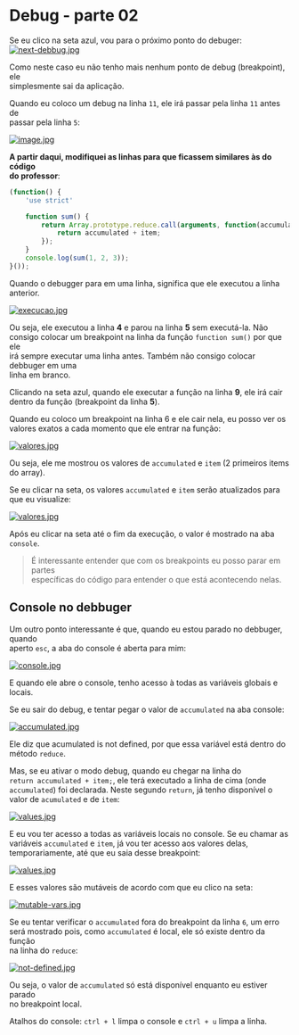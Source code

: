 # Debug - parte 02
Se eu clico na seta azul, vou para o próximo ponto do debuger:  
[![next-debbug.jpg](https://s1.postimg.org/24a3q35wxr/next-debbug.jpg)](https://postimg.org/image/5d97mqtekb/)

Como neste caso eu não tenho mais nenhum ponto de debug (breakpoint), ele  
simplesmente sai da aplicação.

Quando eu coloco um debug na linha `11`, ele irá passar pela linha `11` antes de  
passar pela linha `5`:

[![image.jpg](https://s1.postimg.org/8cb0ildtq7/image.jpg)](https://postimg.org/image/8fumgb6wfv/)

**A partir daqui, modifiquei as linhas para que ficassem similares às do código  
do professor**:

```JAVASCRIPT
(function() {
    'use strict'

    function sum() {
        return Array.prototype.reduce.call(arguments, function(accumulated, item) {
            return accumulated + item;
        });
    }
    console.log(sum(1, 2, 3));
}());
```

Quando o debugger para em uma linha, significa que ele executou a linha anterior.

[![execucao.jpg](https://s1.postimg.org/80n6gqn9of/execucao.jpg)](https://postimg.org/image/6u3v84yd2z/)

Ou seja, ele executou a linha **4** e parou na linha **5** sem executá-la. Não  
consigo colocar um breakpoint na linha da função `function sum()` por que ele  
irá sempre executar uma linha antes. Também não consigo colocar debbuger em uma  
linha em branco.  

Clicando na seta azul, quando ele executar a função na linha **9**, ele irá cair  
dentro da função (breakpoint da linha **5**).  

Quando eu coloco um breakpoint na linha 6 e ele cair nela, eu posso ver os  
valores exatos a cada momento que ele entrar na função:

[![valores.jpg](https://s1.postimg.org/9n4qf2j5nj/valores.jpg)](https://postimg.org/image/6osgbkaw63/)

Ou seja, ele me mostrou os valores de `accumulated` e `item` (2 primeiros items  
do array).  

Se eu clicar na seta, os valores `accumulated` e `item` serão atualizados para  
que eu visualize:

[![valores.jpg](https://s1.postimg.org/2ezhevh66n/valores.jpg)](https://postimg.org/image/4dvo57moi3/)

Após eu clicar na seta até o fim da execução, o valor é mostrado na aba  
`console`.  

>É interessante entender que com os breakpoints eu posso parar em partes  
específicas do código para entender o que está acontecendo nelas.

## Console no debbuger

Um outro ponto interessante é que, quando eu estou parado no debbuger, quando  
aperto `esc`, a aba do console é aberta para mim:

[![console.jpg](https://s1.postimg.org/60r9fisc73/console.jpg)](https://postimg.org/image/1sc25p23ej/)

E quando ele abre o console, tenho acesso à todas as variáveis globais e locais.  

Se eu sair do debug, e tentar pegar o valor de `accumulated` na aba console:  

[![accumulated.jpg](https://s1.postimg.org/6bqumunpu7/accumulated.jpg)](https://postimg.org/image/427u3d2zd7/)

Ele diz que acumulated is not defined, por que essa variável está dentro do  
método `reduce`.  

Mas, se eu ativar o modo debug, quando eu chegar na linha do  
`return accumulated + item;`, ele terá executado a linha de cima (onde  
`accumulated`) foi declarada. Neste segundo `return`, já tenho disponível o  
valor de `acumulated` e de `item`:

[![values.jpg](https://s1.postimg.org/9sip7ah8cv/values.jpg)](https://postimg.org/image/3e43bozbt7/)

E eu vou ter acesso a todas as variáveis locais no console. Se eu chamar as  
variáveis `accumulated` e `item`, já vou ter acesso aos valores delas,  
temporariamente, até que eu saia desse breakpoint:

[![values.jpg](https://s1.postimg.org/7uc19amdpb/values.jpg)](https://postimg.org/image/56mkyxtcd7/)

E esses valores são mutáveis de acordo com que eu clico na seta:  

[![mutable-vars.jpg](https://s1.postimg.org/9mhridfw1b/mutable-vars.jpg)](https://postimg.org/image/1qx0l0tuqz/)

Se eu tentar verificar o `accumulated` fora do breakpoint da linha `6`, um erro  
será mostrado pois, como `accumulated` é local, ele só existe dentro da função  
na linha do `reduce`:

[![not-defined.jpg](https://s1.postimg.org/2y5ulyrwzz/not-defined.jpg)](https://postimg.org/image/6e86e21k23/)

Ou seja, o valor de `accumulated` só está disponível enquanto eu estiver parado  
no breakpoint local.  

Atalhos do console: `ctrl + l` limpa o console e `ctrl + u` limpa a linha.  
